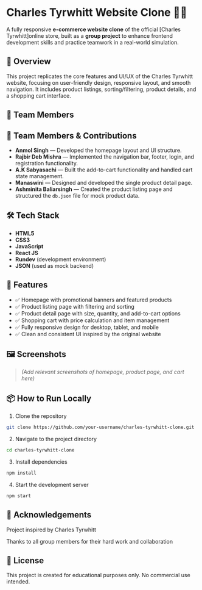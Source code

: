 # Charles Tyrwhitt Website Clone 🧥👞

A fully responsive **e-commerce website clone** of the official [Charles Tyrwhitt]online store, built as a **group project** to enhance frontend development skills and practice teamwork in a real-world simulation.

## 🚀 Overview

This project replicates the core features and UI/UX of the Charles Tyrwhitt website, focusing on user-friendly design, responsive layout, and smooth navigation. It includes product listings, sorting/filtering, product details, and a shopping cart interface.

## 👥 Team Members

## 👥 Team Members & Contributions

- **Anmol Singh** — Developed the homepage layout and UI structure.
- **Rajbir Deb Mishra** — Implemented the navigation bar, footer, login, and registration functionality.
- **A.K Sabyasachi** — Built the add-to-cart functionality and handled cart state management.
- **Manaswini** — Designed and developed the single product detail page.
- **Ashminita Baliarsingh** — Created the product listing page and structured the `db.json` file for mock product data.



## 🛠️ Tech Stack

- **HTML5**
- **CSS3**
- **JavaScript**
- **React JS**
- **Rundev** (development environment)
- **JSON** (used as mock backend)

## 📌 Features

- ✅ Homepage with promotional banners and featured products  
- ✅ Product listing page with filtering and sorting  
- ✅ Product detail page with size, quantity, and add-to-cart options  
- ✅ Shopping cart with price calculation and item management  
- ✅ Fully responsive design for desktop, tablet, and mobile  
- ✅ Clean and consistent UI inspired by the original website  


## 🖼️ Screenshots

> *(Add relevant screenshots of homepage, product page, and cart here)*

## 📦 How to Run Locally

1. Clone the repository  
```bash
git clone https://github.com/your-username/charles-tyrwhitt-clone.git
```

2. Navigate to the project directory
```bash
cd charles-tyrwhitt-clone
```

3. Install dependencies
```bash
npm install
```

4. Start the development server
```bash
npm start
```

## 🤝 Acknowledgements
Project inspired by Charles Tyrwhitt

Thanks to all group members for their hard work and collaboration

## 📜 License
This project is created for educational purposes only. No commercial use intended.